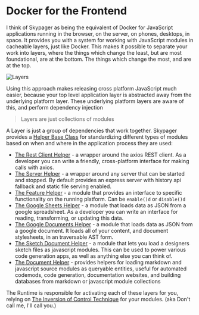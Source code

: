 # Docker for the Frontend

I think of Skypager as being the equivalent of Docker for JavaScript applications running in the browser, on the server, on phones, desktops, in space.  It provides you with a system for working with JavaScript modules in cacheable layers, just like Docker.  This makes it possible to separate your work into layers, where the things which change the least, but are most foundational, are at the bottom.  The things which change the most, and are at the top.

![Layers](layers.png)

Using this approach makes releasing cross platform JavaScript much easier, because your top level application layer is abstracted away from the underlying platform layer.  These underlying platform layers are aware of this, and perform dependency injection

>Layers are just collections of modules 

A Layer is just a group of dependencies that work together.  Skypager provides a [Helper Base Class](about-helpers.md) for standardizing different types of modules based on when and where in the application process they are used:

- [The Rest Client Helper](../src/helpers/client) - a wrapper around the axios REST client.  As a developer you can write a friendly, cross-platform interface for making calls with axios.
- [The Server Helper](../src/helpers/server) - a wrapper around any server that can be started and stopped.  By default provides an express server with history api fallback and static file serving enabled.
- [The Feature Helper](../src/runtime/helpers/feature.js) - a module that provides an interface to specific functionality on the running platform. Can be `enable()d` or `disable()d`
- [The Google Sheets Helper](../src/helpers/google-sheet) - a module that loads data as JSON from a google spreadsheet.  As a developer you can write an interface for reading, transforming, or updating this data.
- [The Google Documents Helper](../src/helpers/google-doc) - a module that loads data as JSON from a google document.  It loads all of your content, and document stylesheets, in an traversable AST form.
- [The Sketch Document Helper](../src/helpers/sketch) - a module that lets you load a designers sketch files as javascript modules.  This can be used to power various code generation apps, as well as anything else you can think of.
- [The Document Helper](../src/helpers/document) - provides helpers for loading markdown and javascript source modules as queryable entities, useful for automated codemods, code generation, documentation websites, and building databases from markdown or javascript module collections

The Runtime is responsible for activating each of these layers for you, relying on [The Inversion of Control Technique](inversion-of-control-framework.md) for your modules.  (aka Don't call me, I'll call you.)
